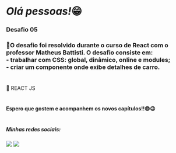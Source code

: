 ## <h1><em>Olá pessoas!</em>😁</h1> 


<h3>Desafio 05<h3>


<p>🌟O desafio foi resolvido durante o curso de React com o professor Matheus Battisti. O desafio consiste em:<br>
- trabalhar com CSS: global, dinâmico, online e modules;</br>
- criar um componente onde exibe detalhes de carro. </p>

#

<p>🔨 REACT JS</p>

#

<h4>Espero que gostem e acompanhem os novos capítulos!!😎😉</h4>

#

<h5> Minhas redes sociais:</h5>  
    <div> 
        <a href=https://www.instagram.com/pedrorochaducks target="_blank"><img src="https://img.shields.io/badge/-Instagram-%23E4405F?style=for-the-badge&logo=instagram&logoColor=white" target="_blank"></a>
        <a href="https://www.linkedin.com/in/pedrohrocha16" target="_blank"><img src="https://img.shields.io/badge/-LinkedIn-%230077B5?style=for-the-badge&logo=linkedin&logoColor=white" target="_blank"></a> 
    </div>
